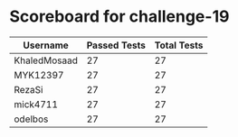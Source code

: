 # Scoreboard for challenge-19
| Username   | Passed Tests | Total Tests |
|------------|--------------|-------------|
| KhaledMosaad | 27 | 27 |
| MYK12397 | 27 | 27 |
| RezaSi | 27 | 27 |
| mick4711 | 27 | 27 |
| odelbos | 27 | 27 |
